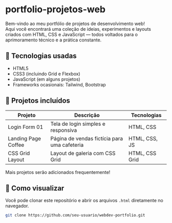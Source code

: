 # portfolio-projetos-web

Bem-vindo ao meu portfólio de projetos de desenvolvimento web!  
Aqui você encontrará uma coleção de ideias, experimentos e layouts criados com HTML, CSS e JavaScript — todos voltados para o aprimoramento técnico e a prática constante.

## 🧰 Tecnologias usadas
- HTML5
- CSS3 (incluindo Grid e Flexbox)
- JavaScript (em alguns projetos)
- Frameworks ocasionais: Tailwind, Bootstrap

## 📁 Projetos incluídos

| Projeto                  | Descrição                                             | Tecnologias          |
|--------------------------|-------------------------------------------------------|----------------------|
| Login Form 01            | Tela de login simples e responsiva                    | HTML, CSS            |
| Landing Page Coffee      | Página de vendas fictícia para uma cafeteria          | HTML, CSS, JS        |
| CSS Grid Layout          | Layout de galeria com CSS Grid                        | HTML, CSS Grid       |

Mais projetos serão adicionados frequentemente!

## 🚀 Como visualizar
Você pode clonar este repositório e abrir os arquivos `.html` diretamente no navegador.

```bash
git clone https://github.com/seu-usuario/webdev-portfolio.git
